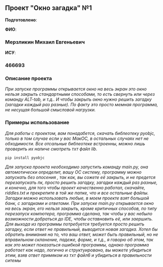 ## Проект "Окно загадка" №1


__Подготовлено__:

**ФИО**:

### Мерзликин Михаил Евгеньевич

**ИСУ**:

### 466693


### Описание проекта 

*При запуске программы 
открывается окно на весь экран это окно нельзя закрыть 
стандартными способами, то есть свернуть или через команду ALT-tab, и т.д.. 
И чтобы закрыть окно нужно решить загадку 
(загадки каждый раз разные).
По факту это просто мемная программа, не несущая большой смысловой нагрузки.*


### Примеры использование 

*Для работы с проектом, вам понадабется, скачать библеотеку pyobjc, только в том случае если у вас МакОС,
в остальных случаях нет не обходимости. Все отсальные библеотеке встроенны, можно лишь проверить их наличе смотреть тхт файл lib.*
```
pip install pyobjc
```
*Для запуска проекта необоходимо запустить команду main.py, она автомотически определит, вашу ОС систему, программу можно запускать без опосения
, так как, вы сожете её закрыть, и не предется перезапускать пк, просто решить загадку, загадки каждый раз разные, и конечно, для того чтобы проект качественно работал, скачайте, riddles.txt и прекрепите в той же папке, что и все остальные файлы. Загадки можно использовать любые, в моем проекте взят большой банк, с загадками и ответами. При запуске main.py открывается окно на весь экран, его нельзя закрыть, кроме критичных способов, по типу перезапуск компютера, программа сделана, так чтобы у вас небыло возможности добраться до IDE, чтобы оставновить её, или заершить. Для выхода из программы потребуется требуется просто решить загадку, если ответ не правильный, выводится новая загадка. Хотел бы обратить внимания на то, что ваш ответ, может быть правильный, но не вправильном скланение, падеже, форме, и т.д., я говорю об этом, так как это может показаться ошибкой программы, однако программа работает как надо, логично и структуировано, вы можете убидиться этим, взяв ответ примяком из тхт файл6 и убидиться в правильности ситемы*
